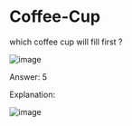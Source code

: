# Coffee-Cup


which coffee cup will fill first ?

![image](https://github.com/pulkit8690/Puzzle-18-Coffee-Cup/assets/103959073/642ca078-3191-4d6c-9fa1-3e668c75b118)



Answer: 5


Explanation:

![image](https://github.com/pulkit8690/Puzzle-18-Coffee-Cup/assets/103959073/2ad3f7f6-ca21-46b2-8a6e-aba0d45c7c6a)
